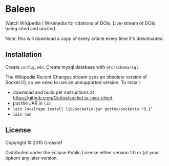 # Baleen

Watch Wikipedia / Wikimedia for citations of DOIs. Live-stream of DOIs being cited and uncited.

Note: this will download a copy of every article every time it's downloaded.

## Installation

Create `config.edn`. Create mysql database with `etc/schema/sql`.

The Wikipedia Recent Changes stream uses an obsolete version of Socket.IO, so we need to use an unsupported version. To install:

 - download and build per instructions at https://github.com/Gottox/socket.io-java-client
 - put the JAR in `lib`
 - `lein localrepo install lib/socketio.jar gottox/socketio "0.1"`
 - `lein run`

## License

Copyright © 2015 Crossref

Distributed under the Eclipse Public License either version 1.0 or (at
your option) any later version.
